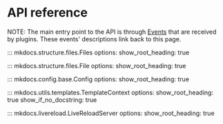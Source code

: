 # API reference

NOTE: The main entry point to the API is through [Events](plugins.md#events) that are received by plugins. These events' descriptions link back to this page.

::: mkdocs.structure.files.Files
    options:
      show_root_heading: true

::: mkdocs.structure.files.File
    options:
      show_root_heading: true

::: mkdocs.config.base.Config
    options:
      show_root_heading: true

::: mkdocs.utils.templates.TemplateContext
    options:
      show_root_heading: true
      show_if_no_docstring: true

::: mkdocs.livereload.LiveReloadServer
    options:
      show_root_heading: true